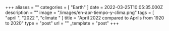 +++
aliases = ""
categories = [ "Earth" ]
date = 2022-03-25T10:05:35.000Z
description = ""
image = "/images/en-apr-tiempo-y-clima.png"
tags = [ "april ", "2022 ", "climate " ]
title = "April 2022 compared to Aprils from 1920 to 2020"
type = "post"
url = ""
_template = "post"
+++


